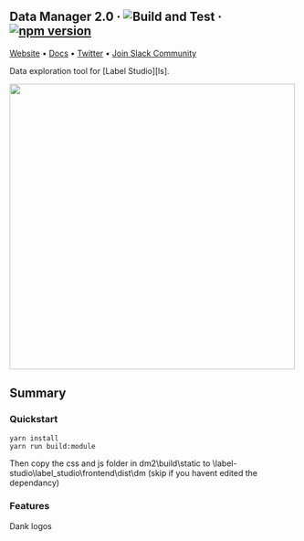 ## Data Manager 2.0 &middot; ![Build and Test](https://github.com/heartexlabs/dm2/workflows/Build%20and%20Test/badge.svg) &middot; [![npm version](https://badge.fury.io/js/%40heartexlabs%2Fdatamanager.svg)](https://badge.fury.io/js/%40heartexlabs%2Fdatamanager)

[Website](https://labelstud.io/) • [Docs](https://labelstud.io/guide) • [Twitter](https://twitter.com/heartexlabs) • [Join Slack Community](https://slack.labelstud.io)

Data exploration tool for [Label Studio][ls].

<img src="https://raw.githubusercontent.com/heartexlabs/dm2/master/docs/image.png" height="500" align="center"/>

## Summary

### Quickstart

```
yarn install
yarn run build:module
```

Then copy the css and js folder in dm2\build\static to \label-studio\label_studio\frontend\dist\dm (skip if you havent edited the dependancy)


### Features

Dank logos